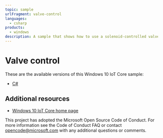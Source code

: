 ```yaml
---
topic: sample
urlFragment: valve-control
languages:
  - csharp
products:
  - windows
description: A sample that shows how to use a solenoid-controlled valve from a Raspberry Pi to turn on and off the flow of liquid through a hose.
---
```


# Valve control

These are the available versions of this Windows 10 IoT Core sample:

*	[C#](./CS/README.md)

## Additional resources
* [Windows 10 IoT Core home page](https://developer.microsoft.com/en-us/windows/iot/)

This project has adopted the Microsoft Open Source Code of Conduct. For more information see the Code of Conduct FAQ or contact <opencode@microsoft.com> with any additional questions or comments.
